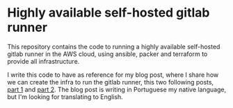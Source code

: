 # Highly available self-hosted gitlab runner

This repository contains the code to running a highly available self-hosted gitlab runner in the AWS cloud, using ansible, packer and terraform to provide all infrastructure.

I write this code to have as reference for my blog post, where I share how we can create the infra to run the gitlab runner, this two following posts, [part 1](http://felipefrizzo.github.io/post/self-hosted-gitlab-runner-with-iac-part-1/) and [part 2](http://felipefrizzo.github.io/post/self-hosted-gitlab-runner-with-iac-part-2/). The blog post is writing in Portuguese my native language, but I'm looking for translating to English.
